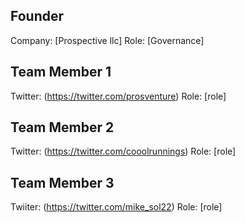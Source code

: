 ## Founder

Company: [Prospective llc]
Role: [Governance]

## Team Member 1

Twitter: (https://twitter.com/prosventure)
Role: [role]

## Team Member 2

Twitter: (https://twitter.com/cooolrunnings)
Role: [role]


## Team Member 3

Twiiter: (https://twitter.com/mike_sol22)
Role: [role]
